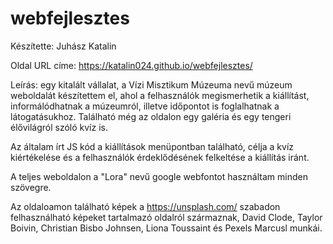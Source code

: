 # webfejlesztes
Készítette: Juhász Katalin

Oldal URL címe: https://katalin024.github.io/webfejlesztes/

Leírás: egy kitalált vállalat, a Vízi Misztikum Múzeuma nevű múzeum weboldalát készítettem el, ahol a felhasználók megismerhetik a kiállítást, informálódhatnak a múzeumról, illetve időpontot is foglalhatnak a látogatásukhoz. Található még az oldalon egy galéria és egy tengeri élővilágról szóló kvíz is.

Az általam írt JS kód a kiállítások menüpontban található, célja a kvíz kiértékelése és a felhasználók érdeklődésének felkeltése a kiállítás iránt.

A teljes weboldalon a "Lora" nevű google webfontot használtam minden szövegre.

Az oldaloamon található képek a https://unsplash.com/ szabadon felhasználható képeket tartalmazó oldalról származnak, David Clode, Taylor Boivin, Christian Bisbo Johnsen, Liona Toussaint és Pexels Marcusl munkái.

